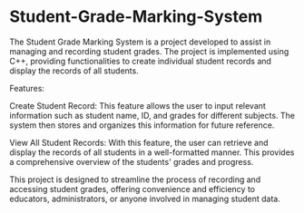 # Student-Grade-Marking-System
The Student Grade Marking System is a project developed to assist in managing and recording student grades. The project is implemented using C++, providing functionalities to create individual student records and display the records of all students.

Features:

Create Student Record: This feature allows the user to input relevant information such as student name, ID, and grades for different subjects. The system then stores and organizes this information for future reference.

View All Student Records: With this feature, the user can retrieve and display the records of all students in a well-formatted manner. This provides a comprehensive overview of the students' grades and progress.

This project is designed to streamline the process of recording and accessing student grades, offering convenience and efficiency to educators, administrators, or anyone involved in managing student data.
